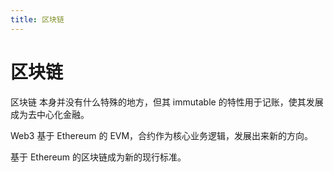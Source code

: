 ```yaml
---
title: 区块链
---
```


# 区块链

区块链 本身并没有什么特殊的地方，但其 immutable 的特性用于记账，使其发展成为去中心化金融。

Web3 基于 Ethereum 的 EVM，合约作为核心业务逻辑，发展出来新的方向。

基于 Ethereum 的区块链成为新的现行标准。
